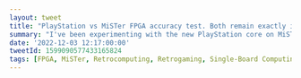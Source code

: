 ```yaml
---
layout: tweet
title: "PlayStation vs MiSTer FPGA accuracy test. Both remain exactly in sync after 5359 frames delivered. With this kind of accuracy, do I still need a real PS1?"
summary: "I've been experimenting with the new PlayStation core on MiSTer FPGA. Using my video capture card, I was able to compare the output vs a real PlayStation. Spoiler: it's amazingly accurate!"
date: '2022-12-03 12:17:00:00'
tweetId: 1599090577433165824
tags: [FPGA, MiSTer, Retrocomputing, Retrogaming, Single-Board Computing, Tweets]
---
```

